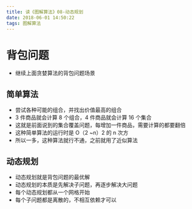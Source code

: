 ```yaml
---
title: 读《图解算法》08-动态规划
date: 2018-06-01 14:50:22
tags: 图解算法
---
```


# 背包问题

* 继续上面贪婪算法的背包问题场景

## 简单算法

* 尝试各种可能的组合，并找出价值最高的组合
* 3 件商品就会计算 8 个组合，4 件商品就会计算 16 个集合
* 这就是前面说到的集合覆盖问题，每增加一件商品，需要计算的都要翻倍
* 这种简单算法的运行时是 O（2 ~n）2 的 n 次方
* 所以一多，这种算法就行不通，之前就用了近似算法

## 动态规划

* 动态规划就是背包问题的最优解
* 动态规划的本质是先解决子问题，再逐步解决大问题
* 每个动态规划都从一个网格开始
* 每个子问题都是离散的，不相互依赖才可以
